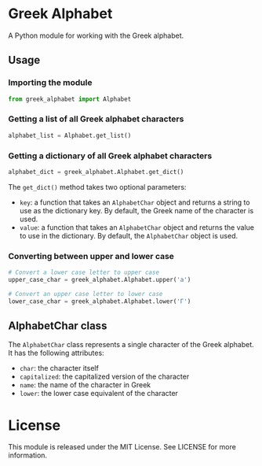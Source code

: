 # Greek Alphabet
A Python module for working with the Greek alphabet.

## Usage
### Importing the module
```python
from greek_alphabet import Alphabet
```

### Getting a list of all Greek alphabet characters
```python 
alphabet_list = Alphabet.get_list()
```

### Getting a dictionary of all Greek alphabet characters
```python
alphabet_dict = greek_alphabet.Alphabet.get_dict()
```

The `get_dict()` method takes two optional parameters:

- `key`: a function that takes an `AlphabetChar` object and returns a string to use as the dictionary key. By default, the Greek name of the character is used.
- `value`: a function that takes an `AlphabetChar` object and returns the value to use in the dictionary. By default, the `AlphabetChar` object is used.

### Converting between upper and lower case
```python 
# Convert a lower case letter to upper case
upper_case_char = greek_alphabet.Alphabet.upper('a')

# Convert an upper case letter to lower case
lower_case_char = greek_alphabet.Alphabet.lower('Γ')
```


## AlphabetChar class
The `AlphabetChar` class represents a single character of the Greek alphabet. It has the following attributes:

- `char`: the character itself
- `capitalized`: the capitalized version of the character
- `name`: the name of the character in Greek
- `lower`: the lower case equivalent of the character

# License
This module is released under the MIT License. See LICENSE for more information.